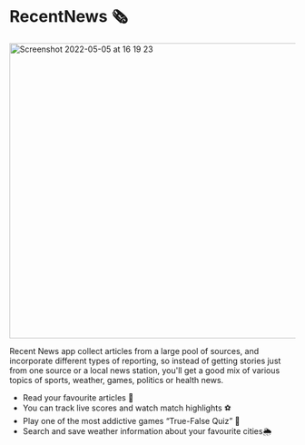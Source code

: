 # RecentNews 🗞
<img width="520" alt="Screenshot 2022-05-05 at 16 19 23" src="https://user-images.githubusercontent.com/110664188/183120738-f1817d48-666f-414d-a576-eb2dd19cae95.png">

Recent News app collect articles from a large pool of sources, and incorporate different types of reporting, so instead of getting stories just from one source or a local news station, you'll get a good mix of various topics of sports, weather, games, politics or health news.

- Read your favourite articles 📰
- You can track live scores and watch match highlights ⚽️
- Play one of the most addictive games “True-False Quiz” 🎲
- Search and save weather information about your favourite cities🌦
